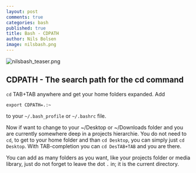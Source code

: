 ```yaml
---
layout: post
comments: true
categories: bash
published: true
title: Bash - CDPATH
author: Nils Bolsen
image: nilsbash.png
---
```

![nilsbash_teaser.png]({{site.baseurl}}/images/nilsbash_teaser.png)


## CDPATH - The search path for the cd command

`cd` TAB+TAB anywhere and get your home folders expanded. Add

```
export CDPATH=.:~
```

to your `~/.bash_profile` or `~/.bashrc` file.

Now if want to change to your ~/Desktop or ~/Downloads folder and you are currently somewhere deep in a projects hierarchie. You do not need to `cd`, to get to your home folder and than `cd Desktop`, you can simply just `cd Desktop`. With TAB-completion you can `cd DesTAB+TAB` and you are there.

You can add as many folders as you want, like your projects folder or media library, just do not forget to leave the dot `.` in; it is the current directory.